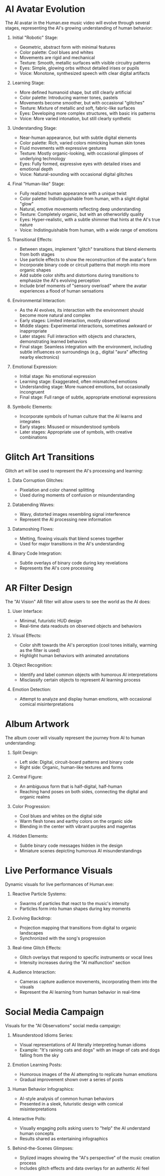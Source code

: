 # AI Avatar Evolution

The AI avatar in the Human.exe music video will evolve through several stages, representing the AI's growing understanding of human behavior:

1. Initial "Robotic" Stage:
   - Geometric, abstract form with minimal features
   - Color palette: Cool blues and whites
   - Movements are rigid and mechanical
   - Texture: Smooth, metallic surfaces with visible circuitry patterns
   - Eyes: Simple, glowing orbs without detailed irises or pupils
   - Voice: Monotone, synthesized speech with clear digital artifacts

2. Learning Stage:
   - More defined humanoid shape, but still clearly artificial
   - Color palette: Introducing warmer tones, pastels
   - Movements become smoother, but with occasional "glitches"
   - Texture: Mixture of metallic and soft, fabric-like surfaces
   - Eyes: Developing more complex structures, with basic iris patterns
   - Voice: More varied intonation, but still clearly synthetic

3. Understanding Stage:
   - Near-human appearance, but with subtle digital elements
   - Color palette: Rich, varied colors mimicking human skin tones
   - Fluid movements with expressive gestures
   - Texture: Mostly organic-looking, with occasional glimpses of underlying technology
   - Eyes: Fully formed, expressive eyes with detailed irises and emotional depth
   - Voice: Natural-sounding with occasional digital glitches

4. Final "Human-like" Stage:
   - Fully realized human appearance with a unique twist
   - Color palette: Indistinguishable from human, with a slight digital "glow"
   - Natural, emotive movements reflecting deep understanding
   - Texture: Completely organic, but with an otherworldly quality
   - Eyes: Hyper-realistic, with a subtle shimmer that hints at the AI's true nature
   - Voice: Indistinguishable from human, with a wide range of emotions

5. Transitional Effects:
   - Between stages, implement "glitch" transitions that blend elements from both stages
   - Use particle effects to show the reconstruction of the avatar's form
   - Incorporate binary code or circuit patterns that morph into more organic shapes
   - Add subtle color shifts and distortions during transitions to emphasize the AI's evolving perception
   - Include brief moments of "sensory overload" where the avatar experiences a flood of human sensations

6. Environmental Interaction:
   - As the AI evolves, its interaction with the environment should become more natural and complex
   - Early stages: Limited interaction, mostly observational
   - Middle stages: Experimental interactions, sometimes awkward or inappropriate
   - Later stages: Full interaction with objects and characters, demonstrating learned behaviors
   - Final stage: Seamless integration with the environment, including subtle influences on surroundings (e.g., digital "aura" affecting nearby electronics)

7. Emotional Expression:
   - Initial stage: No emotional expression
   - Learning stage: Exaggerated, often mismatched emotions
   - Understanding stage: More nuanced emotions, but occasionally incongruent
   - Final stage: Full range of subtle, appropriate emotional expressions

8. Symbolic Elements:
   - Incorporate symbols of human culture that the AI learns and integrates
   - Early stages: Misused or misunderstood symbols
   - Later stages: Appropriate use of symbols, with creative combinations

# Glitch Art Transitions

Glitch art will be used to represent the AI's processing and learning:

1. Data Corruption Glitches:
   - Pixelation and color channel splitting
   - Used during moments of confusion or misunderstanding

2. Databending Waves:
   - Wavy, distorted images resembling signal interference
   - Represent the AI processing new information

3. Datamoshing Flows:
   - Melting, flowing visuals that blend scenes together
   - Used for major transitions in the AI's understanding

4. Binary Code Integration:
   - Subtle overlays of binary code during key revelations
   - Represents the AI's core processing

# AR Filter Design

The "AI Vision" AR filter will allow users to see the world as the AI does:

1. User Interface:
   - Minimal, futuristic HUD design
   - Real-time data readouts on observed objects and behaviors

2. Visual Effects:
   - Color shift towards the AI's perception (cool tones initially, warming as the filter is used)
   - Highlight human behaviors with animated annotations

3. Object Recognition:
   - Identify and label common objects with humorous AI interpretations
   - Misclassify certain objects to represent AI learning process

4. Emotion Detection:
   - Attempt to analyze and display human emotions, with occasional comical misinterpretations

# Album Artwork

The album cover will visually represent the journey from AI to human understanding:

1. Split Design:
   - Left side: Digital, circuit-board patterns and binary code
   - Right side: Organic, human-like textures and forms

2. Central Figure:
   - An ambiguous form that is half-digital, half-human
   - Reaching hand poses on both sides, connecting the digital and organic realms

3. Color Progression:
   - Cool blues and whites on the digital side
   - Warm flesh tones and earthy colors on the organic side
   - Blending in the center with vibrant purples and magentas

4. Hidden Elements:
   - Subtle binary code messages hidden in the design
   - Miniature scenes depicting humorous AI misunderstandings

# Live Performance Visuals

Dynamic visuals for live performances of Human.exe:

1. Reactive Particle Systems:
   - Swarms of particles that react to the music's intensity
   - Particles form into human shapes during key moments

2. Evolving Backdrop:
   - Projection mapping that transitions from digital to organic landscapes
   - Synchronized with the song's progression

3. Real-time Glitch Effects:
   - Glitch overlays that respond to specific instruments or vocal lines
   - Intensity increases during the "AI malfunction" section

4. Audience Interaction:
   - Cameras capture audience movements, incorporating them into the visuals
   - Represent the AI learning from human behavior in real-time

# Social Media Campaign

Visuals for the "AI Observations" social media campaign:

1. Misunderstood Idioms Series:
   - Visual representations of AI literally interpreting human idioms
   - Example: "It's raining cats and dogs" with an image of cats and dogs falling from the sky

2. Emotion Learning Posts:
   - Humorous images of the AI attempting to replicate human emotions
   - Gradual improvement shown over a series of posts

3. Human Behavior Infographics:
   - AI-style analysis of common human behaviors
   - Presented in a sleek, futuristic design with comical misinterpretations

4. Interactive Polls:
   - Visually engaging polls asking users to "help" the AI understand human concepts
   - Results shared as entertaining infographics

5. Behind-the-Scenes Glimpses:
   - Stylized images showing the "AI's perspective" of the music creation process
   - Includes glitch effects and data overlays for an authentic AI feel
